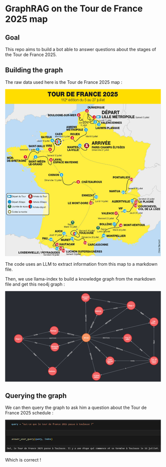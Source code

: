 # GraphRAG on the Tour de France 2025 map

## Goal

This repo aims to build a bot able to answer questions about the stages of the Tour de France 2025.

## Building the graph

The raw data used here is the Tour de France 2025 map :

![tdf_map](data/jpg/tdf.jpg)

The code uses an LLM to extract information from this map to a markdown file.

Then, we use llama-index to build a knowledge graph from the markdown file and get this neo4j graph :

![graph](data/png/graph.png)

## Querying the graph

We can then query the graph to ask him a question about the Tour de France 2025 schedule :

![output](data/png/output.png)

Which is correct !
